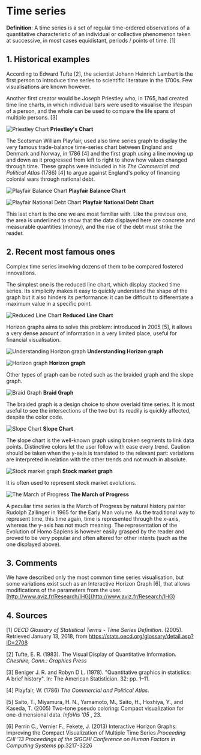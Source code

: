 # Time series

**Definition**: A time series is a set of regular time-ordered observations of a quantitative characteristic of an individual or collective phenomenon taken at successive, in most cases equidistant, periods / points of time. [1]

## 1. Historical examples
According to Edward Tufte [2], the scientist Johann Heinrich Lambert is the first person to introduce time series to scientific literature in the 1700s. Few visualisations are known however.

Another first creator would be Joseph Priestley who, in 1765, had created time line charts, in which individual bars were used to visualise the lifespan of a person, and the whole can be used to compare the life spans of multiple persons. [3]

![Priestley Chart](/img/priestleychart.gif)
__Priestley's Chart__
 
The Scotsman William Playfair, used also time series graph to display the very famous  trade-balance time-series chart between England and Denmark and Norway, in 1786 [4] and the first graph using a line moving up and down as it progressed from left to right to show how values changed through time. These graphs were included in his *The Commercial and Political Atlas* (1786) [4] to argue against England's policy of financing colonial wars through national debt.

![Playfair Balance Chart](/img/playfairbalance.png)
__Playfair Balance Chart__


![Playfair National Debt Chart](/img/playfairnational-debt.jpg)
__Playfair National Debt Chart__

This last chart is the one we are most familiar with. Like the previous one, the area is underlined to show that the data displayed here are concrete and measurable quantities (money), and the rise of the debt must strike the reader.


## 2. Recent most famous ones
Complex time series involving dozens of them to be compared fostered innovations.

The simplest one is the reduced line chart, which display stacked time series. Its simplicity makes it easy to quickly understand the shape of the graph but it also hinders its performance: it can be difficult to differentiate a maximum value in a specific point.

![Reduced Line Chart](/img/reducedlinechart.PNG)
__Reduced Line Chart__

Horizon graphs aims to solve this problem: introduced in 2005 [5], it allows a very dense amount of information in a very limited place, useful for financial visualisation.

![Understanding Horizon graph](/img/horizongraphunderstand.PNG)
__Understanding Horizon graph__

![Horizon graph](/img/horizongraph.png)
__Horizon graph__


Other types of graph can be noted such as the braided graph and the slope graph.

![Braid Graph](/img/braidchart.PNG)
__Braid Graph__

The braided graph is a design choice to show overlaid time series. It is most useful to see the intersections of the two but its readily is quickly affected, despite the color code.


![Slope Chart](/img/slopechart.png)
__Slope Chart__

The slope chart is the well-known graph using broken segments to link data points. Distinctive colors let the user follow with ease every trend. Caution should be taken when the y-axis is translated to the relevant part: variations are interpreted in relation with the other trends and not much in absolute.

![Stock market graph](/img/bourse.png)
__Stock market graph__

It is often used to represent stock market evolutions.


![The March of Progress](/img/progress.jpg)
__The March of Progress__

A peculiar time series is the March of Progress by natural history painter Rudolph Zallinger in 1965 for the Early Man volume. As the traditional way to represent time, this time again, time is represented through the x-axis, whereas the y-axis has not much meaning. The representation of the Evolution of Homo Sapiens is however easily grasped by the reader and proved to be very popular and often altered for other intents (such as the one displayed above).

## 3. Comments
We have described only the most common time series visualisation, but some variations exist such as an Interactive Horizon Graph [6], that allows modifications of the parameters from the user. [http://www.aviz.fr/Research/IHG](http://www.aviz.fr/Research/IHG)

## 4. Sources

[1] *OECD Glossary of Statistical Terms - Time Series Definition*. (2005). Retrieved January 13, 2018, from https://stats.oecd.org/glossary/detail.asp?ID=2708

[2] Tufte, E. R. (1983). The Visual Display of Quantitative Information. *Cheshire, Conn.: Graphics Press*

[3] Beniger J. R. and Robyn D L. (1978). "Quantitative graphics in statistics: A brief history". In: The American Statistician. 32: pp. 1–11. 

[4] Playfair, W. (1786) *The Commercial and Political Atlas*.

[5] Saito, T., Miyamura, H. N., Yamamoto, M., Saito, H., Hoshiya, Y., and Kaseda, T. (2005) Two-tone pseudo coloring: Compact visualization for one-dimensional data. *InfoVis ’05* , 23.

[6] Perrin C., Vernier F., Fekete, J. (2013) Interactive Horizon Graphs: Improving the Compact Visualization of Multiple Time Series *Proceeding CHI '13 Proceedings of the SIGCHI Conference on Human Factors in Computing Systems* pp.3217-3226
